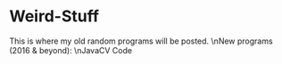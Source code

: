 # Weird-Stuff
This is where my old random programs will be posted.
\nNew programs (2016 & beyond):
\nJavaCV Code
